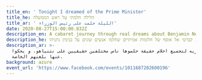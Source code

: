 ```yaml
---
title_en: ' Tonight I dreamed of the Prime Minister'
title_he: הלילה חלמתי על ראש הממשלה
title_ar: ' الليلة حلمت على رئيس الوزراء'
date: 2020-08-27T15:00:00.832Z
description_en: A cabaret journey through real dreams about Benjamin Netanyahu.
description_he: מסע קברטי אל אוסף של חלומות אמיתיים שחלמו אנשים שונים על בנימין נתניהו
description_ar: >-
  رحلة كباريه لتجميع احلام حقيقة حلموها ناس مختلفين حقيقيين على نتنياهو، و يحكوا
  عنها بلغتهم الخاصة.
background: azure
event_url: 'https://www.facebook.com/events/1011687202600196'
---
```


